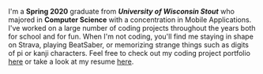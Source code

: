 I'm a __Spring 2020__ graduate from ***University of Wisconsin Stout*** who majored in **Computer Science** with a concentration in Mobile Applications. I've worked on a large number of coding projects throughout the years both for school and for fun. When I'm not coding, you'll find me staying in shape on Strava, playing BeatSaber, or memorizing strange things such as digits of pi or kanji characters. Feel free to check out my coding project portfolio [here](/projects.html) or take a look at my resume [here](/resume.html).